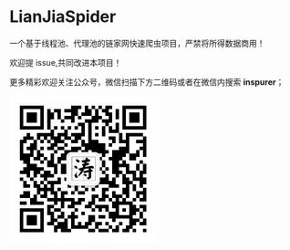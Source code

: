 # LianJiaSpider
一个基于线程池、代理池的链家网快速爬虫项目，严禁将所得数据商用！

欢迎提 issue,共同改进本项目！

更多精彩欢迎关注公众号，微信扫描下方二维码或者在微信内搜索 **inspurer**；

![](qrcode.jpg)
